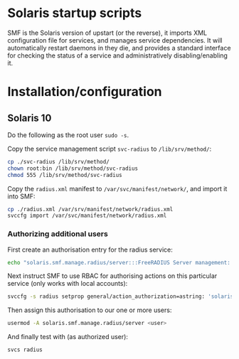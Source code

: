 # Solaris startup scripts

SMF is the Solaris version of upstart (or the reverse), it imports XML configuration file for services, and manages service dependencies. It will automatically restart daemons in they die, and provides a standard interface for checking the status of a service and administratively disabling/enabling it.

# Installation/configuration

## Solaris 10
Do the following as the root user ``sudo -s``.

Copy the service management script ``svc-radius`` to ``/lib/srv/method/``:

```bash
cp ./svc-radius /lib/srv/method/
chown root:bin /lib/srv/method/svc-radius
chmod 555 /lib/srv/method/svc-radius
```

Copy the ``radius.xml`` manifest to ``/var/svc/manifest/network/``, and import it into SMF:

```bash
cp ./radius.xml /var/srv/manifest/network/radius.xml
svccfg import /var/svc/manifest/network/radius.xml
```
### Authorizing additional users

First create an authorisation entry for the radius service:
```bash
echo "solaris.smf.manage.radius/server:::FreeRADIUS Server management::" >> /etc/security/auth_attr
```

Next instruct SMF to use RBAC for authorising actions on this particular service (only works with local accounts):
```bash
svccfg -s radius setprop general/action_authorization=astring: 'solaris.smf.manage.radius/server'
```

Then assign this authorisation to our one or more users:
```bash
usermod -A solaris.smf.manage.radius/server <user>
```

And finally test with (as authorized user):
```bash
svcs radius
```
